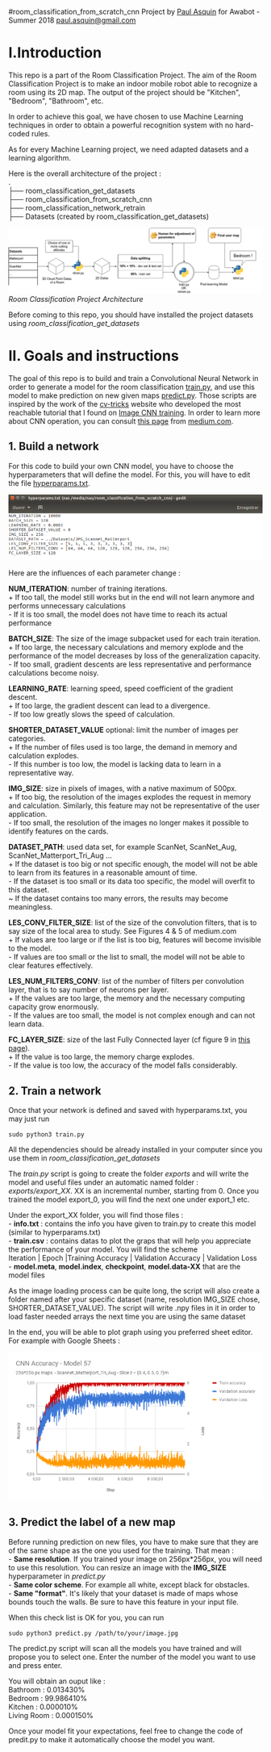 #room_classification_from_scratch_cnn
Project by [Paul Asquin](https://www.linkedin.com/in/paulasquin/) for Awabot - Summer 2018 paul.asquin@gmail.com  

# I.Introduction  
This repo is a part of the Room Classification Project. 
The aim of the Room Classification Project is to make an indoor mobile robot able to recognize a room using its 2D map. 
The output of the project should be "Kitchen", "Bedroom", "Bathroom", etc.  

In order to achieve this goal, we have chosen to use Machine Learning techniques in order to obtain a powerful recognition system with no hard-coded rules.  

As for every Machine Learning project, we need adapted datasets and a learning algorithm.  

Here is the overall architecture of the project :   
.  
├── room_classification_get_datasets  
├── room_classification_from_scratch_cnn  
├── room_classification_network_retrain  
├── Datasets (created by room_classification_get_datasets)   
  
![Room Classification Project Architecture](docs/project_architecture.png)  
_Room Classification Project Architecture_  

Before coming to this repo, you should have installed the project datasets using _room\_classification\_get\_datasets_

# II. Goals and instructions
The goal of this repo is to build and train a Convolutional Neural Network in order to generate a model for the room classification [train.py](train.py), and use this model to make prediction on new given maps [predict.py](predict.py).
Those scripts are inspired by the work of the [cv-tricks](http://cv-tricks.com/) website who developed the most reachable tutorial that I found on [Image CNN training](http://cv-tricks.com/tensorflow-tutorial/training-convolutional-neural-network-for-image-classification/).
In order to learn more about CNN operation, you can consult [this page](https://medium.com/@RaghavPrabhu/understanding-of-convolutional-neural-network-cnn-deep-learning-99760835f148) from [medium.com](https://medium.com).  

## 1. Build a network
For this code to build your own CNN model, you have to choose the hyperparameters that will define the model. 
For this, you will have to edit the file [hyperparams.txt](hyperparams.txt).  

![Hyperparams.txt](docs/hyperparams.png)  

Here are the influences of each parameter change : 

**NUM_ITERATION**: number of training iterations.  
\+ If too tall, the model still works but in the end will not learn anymore and performs unnecessary calculations  
\- If it is too small, the model does not have time to reach its actual performance  

**BATCH_SIZE**: The size of the image subpacket used for each train iteration.  
\+ If too large, the necessary calculations and memory explode and the performance of the model decreases by loss of the generalization capacity.  
\- If too small, gradient descents are less representative and performance calculations become noisy.  

**LEARNING_RATE**: learning speed, speed coefficient of the gradient descent.  
\+ If too large, the gradient descent can lead to a divergence.  
\- If too low greatly slows the speed of calculation.  

**SHORTER_DATASET_VALUE** optional: limit the number of images per categories.  
\+ If the number of files used is too large, the demand in memory and calculation explodes.  
\- If this number is too low, the model is lacking data to learn in a representative way.  

**IMG_SIZE**: size in pixels of images, with a native maximum of 500px.  
\+ If too big, the resolution of the images explodes the request in memory and calculation. Similarly, this feature may not be representative of the user application.  
\- If too small, the resolution of the images no longer makes it possible to identify features on the cards.  

**DATASET_PATH**: used data set, for example ScanNet, ScanNet_Aug, ScanNet_Matterport_Tri_Aug ...  
\+ If the dataset is too big or not specific enough, the model will not be able to learn from its features in a reasonable amount of time.  
\- If the dataset is too small or its data too specific, the model will overfit to this dataset.  
~ If the dataset contains too many errors, the results may become meaningless.  

**LES_CONV_FILTER_SIZE**: list of the size of the convolution filters, that is to say size of the local area to study. See Figures 4 & 5 of medium.com  
\+ If values are too large or if the list is too big, features will become invisible to the model.  
\- If values are too small or the list to small, the model will not be able to clear features effectively.  

**LES_NUM_FILTERS_CONV**: list of the number of filters per convolution layer, that is to say number of neurons per layer.  
\+ If the values are too large, the memory and the necessary computing capacity grow enormously.  
\- If the values are too small, the model is not complex enough and can not learn data.  

**FC_LAYER_SIZE**: size of the last Fully Connected layer (cf figure 9 in [this page](https://medium.com/@RaghavPrabhu/understanding-of-convolutional-neural-network-cnn-deep-learning-99760835f148)).  
\+ If the value is too large, the memory charge explodes.  
\- If the value is too low, the accuracy of the model falls considerably.  

## 2. Train a network  
Once that your network is defined and saved with hyperparams.txt, you may just run 
```
sudo python3 train.py
```

All the dependencies should be already installed in your computer since you use them in _room\_classification\_get\_datasets_  

The _train.py_ script is going to create the folder _exports_ and will write the model and useful files under an automatic named folder : _exports/export\_XX_.
XX is an incremental number, starting from 0. Once you trained the model export\_0, you will find the next one under export\_1 etc.  

Under the export_XX folder, you will find those files :  
\- **info.txt** : contains the info you have given to train.py to create this model (similar to hyperparams.txt)  
\- **train.csv** : contains datas to plot the graps that will help you appreciate the performance of your model. You will find the scheme  
	Iteration	|	Epoch	|Training Accuracy	|	Validation Accuracy	|	Validation Loss  
\- **model.meta**, **model.index**, **checkpoint**, **model.data-XX** that are the model files  
 
As the image loading process can be quite long, the script will also create a folder named after your specific dataset (name, resolution IMG_SIZE chose, SHORTER_DATASET_VALUE). 
The script will write .npy files in it in order to load faster needed arrays the next time you are using the same dataset 
 
In the end, you will be able to plot graph using you preferred sheet editor. For example with Google Sheets :  

![Model Graph](docs/model_graphs.png)
 
## 3. Predict the label of a new map
Before running prediction on new files, you have to make sure that they are of the same shape as the one you used for the training.
That mean :  
\- **Same resolution**. If you trained your image on 256px*256px, you will need to use this resolution. You can resize an image with the **IMG_SIZE** hyperparameter in _predict.py_   
\- **Same color scheme**. For example all white, except black for obstacles.  
\- **Same "format"**. It's likely that your dataset is made of maps whose bounds touch the walls. Be sure to have this feature in your input file.   

When this check list is OK for you, you can run
```
sudo python3 predict.py /path/to/your/image.jpg
```  

The predict.py script will scan all the models you have trained and will propose you to select one.
Enter the number of the model you want to use and press enter.  

You will obtain an ouput like :  
    Bathroom : 0.013430%  
    Bedroom : 99.986410%  
    Kitchen : 0.000010%  
    Living Room : 0.000150%  
	
Once your model fit your expectations, feel free to change the code of predit.py to make it automatically choose the model you want.


